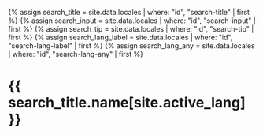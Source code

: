 
{% assign search_title = site.data.locales | where: "id", "search-title" | first %}
{% assign search_input = site.data.locales | where: "id", "search-input" | first %}
{% assign search_tip = site.data.locales | where: "id", "search-tip" | first %}
{% assign search_lang_label = site.data.locales | where: "id", "search-lang-label" | first %}
{% assign search_lang_any = site.data.locales | where: "id", "search-lang-any" | first %}

<h1>{{ search_title.name[site.active_lang] }}</h1>

<div id="website-search-form" style="display: none;">
    {% assign action = "/search.html" %}
    {% if site.active_lang != "en" %}{% assign action = "/" | append: site.active_lang | append: action"  %}{% endif %}
    <form action="{{ action }}">
        <div class="field">
            <div class="control">
                <input id="website-search" class="input is-small" type="text" name="q" placeholder="{{ search_input.name[site.active_lang] }} ... ">
            </div>
        </div>
        {% if search_tip %}
        <p><i>{{ search_tip.name[site.active_lang] }}</i></p>
        {% endif %}
        <div class="field">
            <label class="label">{{ search_lang_label.name[site.active_lang] }}</label>
            <p class="control has-icons-left">
                <span class="select is-small is-fullwidth">
                    <select id="website-search-lang" name="lang">
                            <option {% if site.active_lang == "en" %}selected{% endif %} value="xxen">English</option>
                            {% if site.languages contains 'de' %}<option {% if site.active_lang == "de" %}selected{% endif %} value="xxde">Deutsch</option>{% endif %}
                            {% if site.languages contains 'fr' %}<option {% if site.active_lang == "fr" %}selected{% endif %} value="xxfr">Français</option>{% endif %}
                            {% if site.languages contains 'it' %}<option {% if site.active_lang == "it" %}selected{% endif %} value="xxit">Italiano</option>{% endif %}
                            <option value="any">{{ search_lang_any.name[site.active_lang] }}</option>
                    </select>
                </span>
                <span class="icon is-small is-left">
                    <i class="fas fa-globe"></i>
                </span>
            </p>
        </div>
        {% if site.enable_search_posts %}
            {% include sidepanels/search-post.en.md %}
        {% endif %}
        <button type="submit" class="button is-small is-dark">
            <span class="icon is-small">
                <i class="fas fa-search"></i>
            </span>
        </button>
    </form>
</div>

